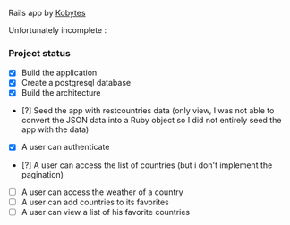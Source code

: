 Rails app by [Kobytes](https://github.com/Kobytes/)

Unfortunately incomplete :
### Project status

- [x] Build the application
- [x] Create a postgresql database
- [x] Build the architecture
- [?] Seed the app with restcountries data (only view, I was not able to convert the JSON data into a Ruby object so I did not entirely seed the app with the data)
- [x] A user can authenticate
- [?] A user can access the list of countries (but i don't implement the pagination)
- [ ] A user can access the weather of a country
- [ ] A user can add countries to its favorites
- [ ] A user can view a list of his favorite countries
